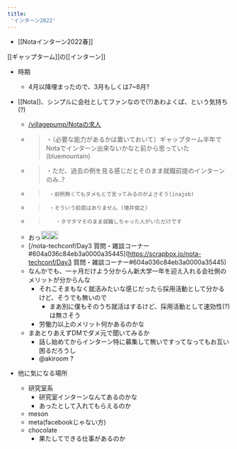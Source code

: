 ```yaml
---
title:
 'インターン2022'
---
```


- [[Notaインターン2022春]]

[[ギャップターム]]の[[インターン]]

- 時期
    - 4月以降埋まったので、3月もしくは7~8月?

- [[Nota]]、シンプルに会社としてファンなので(?)あわよくば、という気持ち(?)
    - [/villagepump/Notaの求人](https://scrapbox.io/villagepump/Notaの求人)
    - > ・（必要な能力があるかは置いておいて）ギャップターム半年でNotaでインターン出来ないかなと前から思っていた(bluemountain)
    - >    ・ただ、過去の例を見る感じだとそのまま就職前提のインターンのみ..?
    - >      ・前例無くてもダメもとで言ってみるのがよさそう(inajob)
    - >      ・そういう前提はありません (増井俊之)
    - >        ・タマタマそのまま就職しちゃった人がいただけです
    - おっ<img src='https://scrapbox.io/api/pages/blu3mo-public/blu3mo/icon' alt='blu3mo.icon' height="19.5"/><img src='https://scrapbox.io/api/pages/blu3mo-public/blu3mo/icon' alt='blu3mo.icon' height="19.5"/>
    - [/nota-techconf/Day3 質問・雑談コーナー#604a036c84eb3a0000a35445](https://scrapbox.io/nota-techconf/Day3 質問・雑談コーナー#604a036c84eb3a0000a35445)
    - なんかでも、一ヶ月だけよう分からん新大学一年を迎え入れる会社側のメリットが分からんな
        - それこそまもなく就活みたいな感じだったら採用活動として分かるけど、そうでも無いので
            - まあ別に僕もそのうち就活はするけど、採用活動として速効性(?)は無さそう
        - 労働力以上のメリット何かあるのかな
    - まあとりあえずDMでダメ元で聞いてみるか
        - 話し始めてからインターン特に募集して無いですってなってもお互い困るだろうし
        - @akiroom ?

- 他に気になる場所
    - 研究室系
        - 研究室インターンなんてあるのかな
        - あったとして入れてもらえるのか
    - meson
    - meta(facebookじゃない方)
    - chocolate
        - 果たしてできる仕事があるのか

